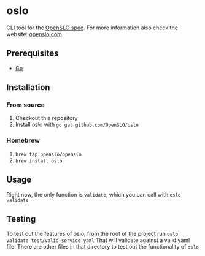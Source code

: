 # oslo

CLI tool for the [OpenSLO spec](https://github.com/OpenSLO/OpenSLO). For more
information also check the website: [openslo.com](https://openslo.com/).

## Prerequisites

- [Go](https://golang.org/)

## Installation

### From source

1. Checkout this repository
1. Install oslo with `go get github.com/OpenSLO/oslo`

### Homebrew

1. `brew tap openslo/openslo`
1. `brew install oslo`

## Usage

Right now, the only function is `validate`, which you can call with `oslo validate`

## Testing

To test out the features of oslo, from the root of the project run
`oslo validate test/valid-service.yaml`
That will validate against a valid yaml file.  There are other files in that
directory to test out the functionality of `oslo`
